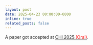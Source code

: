 ```yaml
---
layout: post
date: 2025-04-23 00:00:00-0000
inline: true
related_posts: false
---
```


A paper got accepted at <a href='https://chi2025.acm.org/'>CHI 2025 <FONT COLOR="#FF0000">(Oral)</FONT></a>.

